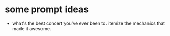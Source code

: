 # some prompt ideas

- what's the best concert you've ever been to. itemize the mechanics that made it awesome.
